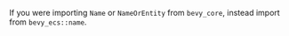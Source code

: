 If you were importing `Name` or `NameOrEntity` from `bevy_core`, instead import from `bevy_ecs::name`.
